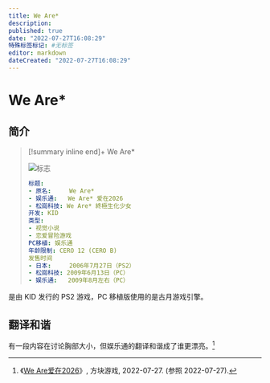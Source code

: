 ```yaml
---
title: We Are*
description:
published: true
date: "2022-07-27T16:08:29"
特殊标签标记: #无标签
editor: markdown
dateCreated: "2022-07-27T16:08:29"
---
```


# We Are*

## 简介

> [!summary inline end]+ We Are*
>
> ![标志](https://s3.tebi.io/ggame/game/We_Are_爱在2026/We_Are_爱在2026_logo.webp)
>
> ```yaml
> 标题:
> - 原名:     We Are*
> - 娱乐通:   We Are* 爱在2026
> - 松崗科技: We Are* 終極生化少女
> 开发: KID
> 类型:
> - 视觉小说
> - 恋爱冒险游戏
> PC移植: 娱乐通
> 年龄限制: CERO 12 (CERO B)
> 发售时间
> - 日本:     2006年7月27日（PS2）
> - 松崗科技: 2009年6月13日（PC）
> - 娱乐通:   2009年8月左右（PC）
> ```

是由 KID 发行的 PS2 游戏，PC 移植版使用的是古月游戏引擎。

## 翻译和谐

有一段内容在讨论胸部大小，但娱乐通的翻译和谐成了谁更漂亮。[^A5v02]

[^A5v02]: 《[We Are爱在2026](https://archive.ph/A5v02 "https://store.cubejoy.com/html/en/store/goodsdetail/detail178.html")》, 方块游戏, 2022-07-27. (参照 2022-07-27).
